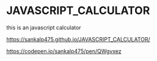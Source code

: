 # JAVASCRIPT_CALCULATOR
this is an javascript calculator


https://sankalp475.github.io/JAVASCRIPT_CALCULATOR/

https://codepen.io/sankalp475/pen/QWgvxez
